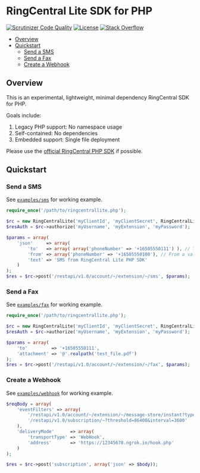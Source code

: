RingCentral Lite SDK for PHP
============================

[![Scrutinizer Code Quality][scrutinizer-status-svg]][scrutinizer-status-link]
[![License][license-svg]][license-link]
[![Stack Overflow][stackoverflow-svg]][stackoverflow-url]

- [Overview](#overview)
- [Quickstart](#quickstart)
  - [Send a SMS](#send-a-sms)
  - [Send a Fax](#send-a-fax)
  - [Create a Webhook](#create-a-webhook)

## Overview

This is an experimental, lightweight, minimal dependency RingCentral SDK for PHP.

Goals include:

1. Legacy PHP support: No namespace usage
1. Self-contained: No dependencies
1. Embedded support: Single file deployment

Please use the [official RingCentral PHP SDK](https://github.com/ringcentral/ringcentral-php) if possible.

## Quickstart

### Send a SMS

See [`examples/sms`](examples/sms) for working example.

```php
require_once('/path/to/ringcentrallite.php');

$rc = new RingCentralLite('myClientId', 'myClientSecret', RingCentralLite::RC_SERVER_SANDBOX);
$resAuth = $rc->authorize('myUsername', 'myExtension', 'myPassword');

$params = array(
    'json'     => array(
        'to'   => array( array('phoneNumber' => '+16505550111') ), // Text this number
        'from' => array('phoneNumber' => '+16505550100'), // From a valid RingCentral number
        'text' => 'SMS from RingCentral Lite PHP SDK'
    )
);
$res = $rc->post('/restapi/v1.0/account/~/extension/~/sms', $params);
```

### Send a Fax

See [`examples/fax`](examples/fax) for working example.

```php
require_once('/path/to/ringcentrallite.php');

$rc = new RingCentralLite('myClientId', 'myClientSecret', RingCentralLite::RC_SERVER_SANDBOX);
$resAuth = $rc->authorize('myUsername', 'myExtension', 'myPassword');

$params = array(
    'to'         => '+16505550111',
    'attachment' => '@'.realpath('test_file.pdf')
);
$res = $rc->post('/restapi/v1.0/account/~/extension/~/fax', $params);
```

### Create a Webhook

See [`examples/webhook`](examples/webhook) for working example.

```php
$reqBody = array(
    'eventFilters' => array(
        '/restapi/v1.0/account/~/extension/~/message-store/instant?type=SMS',
        '/restapi/v1.0/subscription/~?threshold=86400&interval=3600'
    ),
    'deliveryMode'      => array(
        'transportType' => 'WebHook',
        'address'       => 'https://12345678.ngrok.io/hook.php'
    )
);

$res = $rc->post('subscription', array('json' => $body));
```

 [scrutinizer-status-svg]: https://scrutinizer-ci.com/g/grokify/ringcentral-sdk-php-lite/badges/quality-score.png?b=master
 [scrutinizer-status-link]: https://scrutinizer-ci.com/g/grokify/ringcentral-sdk-php-lite/?branch=master
 [license-svg]: https://img.shields.io/badge/license-MIT-blue.svg
 [license-link]: https://github.com/grokify/ringcentral-sdk-php-lite/blob/master/LICENSE.txt
 [stackoverflow-svg]: https://img.shields.io/badge/Stack%20Overflow-ringcentral-orange.svg
 [stackoverflow-url]: https://stackoverflow.com/questions/tagged/ringcentral
